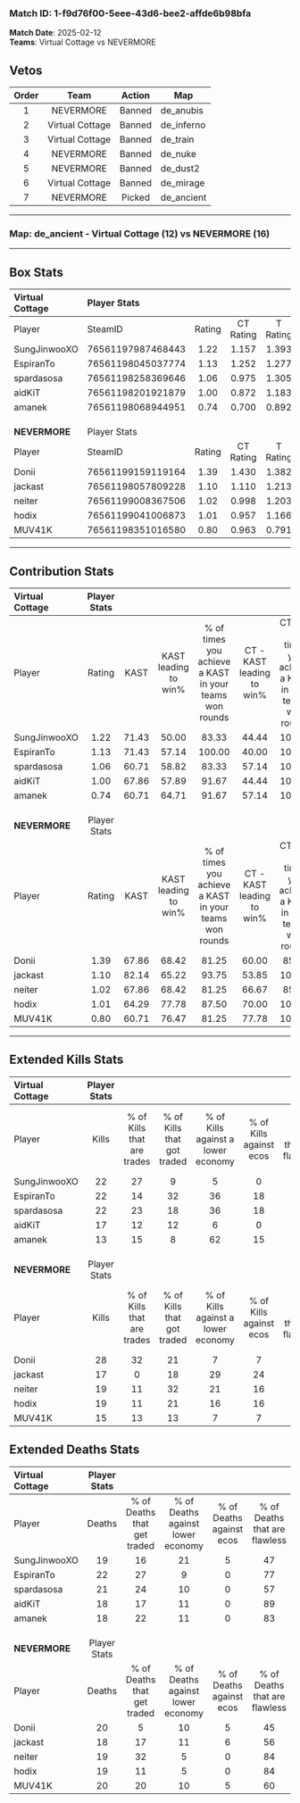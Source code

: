 ### Match ID: 1-f9d76f00-5eee-43d6-bee2-affde6b98bfa  
**Match Date**: 2025-02-12  
**Teams**: Virtual Cottage vs NEVERMORE  

## Vetos  

| Order | Team | Action | Map |
| :---: | :--: | :----: | --- |
| 1 | NEVERMORE | Banned | de_anubis |
| 2 | Virtual Cottage | Banned | de_inferno |
| 3 | Virtual Cottage | Banned | de_train |
| 4 | NEVERMORE | Banned | de_nuke |
| 5 | NEVERMORE | Banned | de_dust2 |
| 6 | Virtual Cottage | Banned | de_mirage |
| 7 | NEVERMORE | Picked | de_ancient |

---  

### **Map**: de_ancient - Virtual Cottage (12) vs NEVERMORE (16)  
---  

## Box Stats  

| **Virtual Cottage** | Player Stats      |        |           |          |       |       |       |         |        |      |     |
| :- | :- | :-: | :-: | :-: | :-: | :-: | :-: | :-: | :-: | :-: | :-: |
| Player              | SteamID           | Rating | CT Rating | T Rating | KAST  |  ADR  | Kills | Assists | Deaths | K/D  | HS% |
| SungJinwooXO        | 76561197987468443 |  1.22  |   1.157   |  1.393   | 71.43 | 88.2  |  22   |   10    |   19   | 1.16 | 68  |
| EspiranTo           | 76561198045037774 |  1.13  |   1.252   |  1.277   | 71.43 | 83.6  |  22   |    4    |   22   | 1.00 | 68  |
| spardasosa          | 76561198258369646 |  1.06  |   0.975   |  1.305   | 60.71 | 81.8  |  22   |    3    |   21   | 1.05 | 63  |
| aidKiT              | 76561198201921879 |  1.00  |   0.872   |  1.183   | 67.86 | 74.7  |  17   |    6    |   18   | 0.94 | 23  |
| amanek              | 76561198068944951 |  0.74  |   0.700   |  0.892   | 60.71 | 45.9  |  13   |    7    |   18   | 0.72 | 30  |
|                     |                   |        |           |          |       |       |       |         |        |      |     |
|                     |                   |        |           |          |       |       |       |         |        |      |     |
|                     |                   |        |           |          |       |       |       |         |        |      |     |
| **NEVERMORE**       | Player Stats      |        |           |          |       |       |       |         |        |      |     |
| Player              | SteamID           | Rating | CT Rating | T Rating | KAST  |  ADR  | Kills | Assists | Deaths | K/D  | HS% |
| Donii               | 76561199159119164 |  1.39  |   1.430   |  1.382   | 67.86 | 101.9 |  28   |    6    |   20   | 1.40 | 46  |
| jackast             | 76561198057809228 |  1.10  |   1.110   |  1.213   | 82.14 | 72.3  |  17   |    7    |   18   | 0.94 | 58  |
| neiter              | 76561199008367506 |  1.02  |   0.998   |  1.203   | 67.86 | 68.7  |  19   |    4    |   19   | 1.00 | 42  |
| hodix               | 76561199041006873 |  1.01  |   0.957   |  1.166   | 64.29 | 74.8  |  19   |    5    |   19   | 1.00 | 15  |
| MUV41K              | 76561198351016580 |  0.80  |   0.963   |  0.791   | 60.71 | 61.0  |  15   |    6    |   20   | 0.75 | 60  |
---  

## Contribution Stats  

| **Virtual Cottage** | Player Stats |       |                      |                                                        |                           |                                                             |                          |                                                            |
| :- | :-: | :-: | :-: | :-: | :-: | :-: | :-: | :-: |
| Player              |    Rating    | KAST  | KAST leading to win% | % of times you achieve a KAST in your teams won rounds | CT - KAST leading to win% | CT - % of times you achieve a KAST in your teams won rounds | T - KAST leading to win% | T - % of times you achieve a KAST in your teams won rounds |
| SungJinwooXO        |     1.22     | 71.43 |        50.00         |                         83.33                          |           44.44           |                           100.00                            |          54.55           |                           75.00                            |
| EspiranTo           |     1.13     | 71.43 |        57.14         |                         100.00                         |           40.00           |                           100.00                            |          72.73           |                           100.00                           |
| spardasosa          |     1.06     | 60.71 |        58.82         |                         83.33                          |           57.14           |                           100.00                            |          60.00           |                           75.00                            |
| aidKiT              |     1.00     | 67.86 |        57.89         |                         91.67                          |           44.44           |                           100.00                            |          70.00           |                           87.50                            |
| amanek              |     0.74     | 60.71 |        64.71         |                         91.67                          |           57.14           |                           100.00                            |          70.00           |                           87.50                            |
|                     |              |       |                      |                                                        |                           |                                                             |                          |                                                            |
|                     |              |       |                      |                                                        |                           |                                                             |                          |                                                            |
|                     |              |       |                      |                                                        |                           |                                                             |                          |                                                            |
| **NEVERMORE**       | Player Stats |       |                      |                                                        |                           |                                                             |                          |                                                            |
| Player              |    Rating    | KAST  | KAST leading to win% | % of times you achieve a KAST in your teams won rounds | CT - KAST leading to win% | CT - % of times you achieve a KAST in your teams won rounds | T - KAST leading to win% | T - % of times you achieve a KAST in your teams won rounds |
| Donii               |     1.39     | 67.86 |        68.42         |                         81.25                          |           60.00           |                            85.71                            |          77.78           |                           77.78                            |
| jackast             |     1.10     | 82.14 |        65.22         |                         93.75                          |           53.85           |                           100.00                            |          80.00           |                           88.89                            |
| neiter              |     1.02     | 67.86 |        68.42         |                         81.25                          |           66.67           |                            85.71                            |          70.00           |                           77.78                            |
| hodix               |     1.01     | 64.29 |        77.78         |                         87.50                          |           70.00           |                           100.00                            |          87.50           |                           77.78                            |
| MUV41K              |     0.80     | 60.71 |        76.47         |                         81.25                          |           77.78           |                           100.00                            |          75.00           |                           66.67                            |
---  

## Extended Kills Stats  

| **Virtual Cottage** | Player Stats |                            |                            |                                    |                         |                              |                                 |                                       |                    |           |
| :- | :-: | :-: | :-: | :-: | :-: | :-: | :-: | :-: | :-: | :-: |
| Player              |    Kills     | % of Kills that are trades | % of Kills that got traded | % of Kills against a lower economy | % of Kills against ecos | % of Kills that are flawless | % of Kills that are close duels | % of Kills that are assisted by flash | Pistol Round Kills | AWP Kills |
| SungJinwooXO        |      22      |             27             |             9              |                 5                  |            0            |              50              |                0                |                  14                   |         4          |     1     |
| EspiranTo           |      22      |             14             |             32             |                 36                 |           18            |              64              |                5                |                  23                   |         3          |     0     |
| spardasosa          |      22      |             23             |             18             |                 36                 |           18            |              64              |                0                |                   0                   |         1          |     0     |
| aidKiT              |      17      |             12             |             12             |                 6                  |            0            |              88              |                0                |                   6                   |         1          |    11     |
| amanek              |      13      |             15             |             8              |                 62                 |           15            |              54              |               15                |                   8                   |         0          |     0     |
|                     |              |                            |                            |                                    |                         |                              |                                 |                                       |                    |           |
|                     |              |                            |                            |                                    |                         |                              |                                 |                                       |                    |           |
|                     |              |                            |                            |                                    |                         |                              |                                 |                                       |                    |           |
| **NEVERMORE**       | Player Stats |                            |                            |                                    |                         |                              |                                 |                                       |                    |           |
| Player              |    Kills     | % of Kills that are trades | % of Kills that got traded | % of Kills against a lower economy | % of Kills against ecos | % of Kills that are flawless | % of Kills that are close duels | % of Kills that are assisted by flash | Pistol Round Kills | AWP Kills |
| Donii               |      28      |             32             |             21             |                 7                  |            7            |              68              |                4                |                   4                   |         4          |     0     |
| jackast             |      17      |             0              |             18             |                 29                 |           24            |              65              |               12                |                   6                   |         0          |     0     |
| neiter              |      19      |             11             |             32             |                 21                 |           16            |              84              |                5                |                   0                   |         0          |     1     |
| hodix               |      19      |             11             |             21             |                 16                 |           16            |              53              |                5                |                   5                   |         1          |     9     |
| MUV41K              |      15      |             13             |             13             |                 7                  |            7            |              73              |                7                |                   0                   |         1          |     0     |
## Extended Deaths Stats  

| **Virtual Cottage** | Player Stats |                             |                                   |                          |                               |                            |                           |               |
| :- | :-: | :-: | :-: | :-: | :-: | :-: | :-: | :-: |
| Player              |    Deaths    | % of Deaths that get traded | % of Deaths against lower economy | % of Deaths against ecos | % of Deaths that are flawless | % of Deaths that are close | % of Deaths while blinded | Deaths to AWP |
| SungJinwooXO        |      19      |             16              |                21                 |            5             |              47               |             16             |             0             |       1       |
| EspiranTo           |      22      |             27              |                 9                 |            0             |              77               |             0              |             5             |       1       |
| spardasosa          |      21      |             24              |                10                 |            0             |              57               |             10             |            10             |       3       |
| aidKiT              |      18      |             17              |                11                 |            0             |              89               |             6              |             0             |       3       |
| amanek              |      18      |             22              |                11                 |            0             |              83               |             0              |             0             |       2       |
|                     |              |                             |                                   |                          |                               |                            |                           |               |
|                     |              |                             |                                   |                          |                               |                            |                           |               |
|                     |              |                             |                                   |                          |                               |                            |                           |               |
| **NEVERMORE**       | Player Stats |                             |                                   |                          |                               |                            |                           |               |
| Player              |    Deaths    | % of Deaths that get traded | % of Deaths against lower economy | % of Deaths against ecos | % of Deaths that are flawless | % of Deaths that are close | % of Deaths while blinded | Deaths to AWP |
| Donii               |      20      |              5              |                10                 |            5             |              45               |             0              |             5             |       0       |
| jackast             |      18      |             17              |                11                 |            6             |              56               |             0              |             6             |       1       |
| neiter              |      19      |             32              |                 5                 |            0             |              84               |             5              |            21             |       2       |
| hodix               |      19      |             11              |                 5                 |            0             |              84               |             0              |            16             |       5       |
| MUV41K              |      20      |             20              |                10                 |            5             |              60               |             10             |             5             |       4       |
